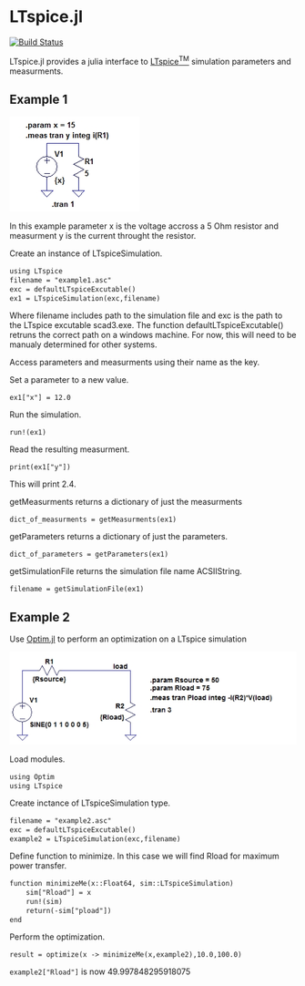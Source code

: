 # LTspice.jl

[![Build Status](https://travis-ci.org/cstook/LTspice.jl.svg?branch=master)](https://travis-ci.org/cstook/LTspice.jl)


LTspice.jl provides a julia interface to [LTspice<sup>TM</sup>](http://www.linear.com/designtools/software/#LTspice) simulation parameters and measurments.

## Example 1

<img src="https://github.com/cstook/LTspice.jl/blob/master/examples/example%201/example1.jpg">

In this example parameter x is the voltage accross a 5 Ohm resistor and measurment y is the current throught the resistor.

Create an instance of LTspiceSimulation.

```
using LTspice
filename = "example1.asc"
exc = defaultLTspiceExcutable()
ex1 = LTspiceSimulation(exc,filename)
```
Where filename includes path to the simulation file and exc is the path to the LTspice excutable scad3.exe.  The function defaultLTspiceExcutable() retruns the correct path on a windows machine.  For now, this will need to be manualy determined for other systems.

Access parameters and measurments using their name as the key.

Set a parameter to a new value.
```
ex1["x"] = 12.0
```

Run the simulation.
```
run!(ex1)
```

Read the resulting measurment.
```
print(ex1["y"])
```
This will print 2.4.

getMeasurments returns a dictionary of just the measurments
```
dict_of_measurments = getMeasurments(ex1)
```

getParameters returns a dictionary of just the parameters.
```
dict_of_parameters = getParameters(ex1)
```

getSimulationFile returns the simulation file name ACSIIString. 
```
filename = getSimulationFile(ex1)
```


## Example 2

Use [Optim.jl](https://github.com/JuliaOpt/Optim.jl) to perform an optimization on a LTspice simulation

<img src="https://github.com/cstook/LTspice.jl/blob/master/examples/example%202/example2.jpg">

Load modules.
```
using Optim
using LTspice
```

Create inctance of LTspiceSimulation type.
```
filename = "example2.asc"
exc = defaultLTspiceExcutable()
example2 = LTspiceSimulation(exc,filename)
```
Define function to minimize. In this case we will find Rload for maximum power transfer.
```
function minimizeMe(x::Float64, sim::LTspiceSimulation)
    sim["Rload"] = x
    run!(sim)
    return(-sim["pload"])
end
```

Perform the optimization.
```
result = optimize(x -> minimizeMe(x,example2),10.0,100.0)
```

```example2["Rload"]``` is now 49.997848295918075





